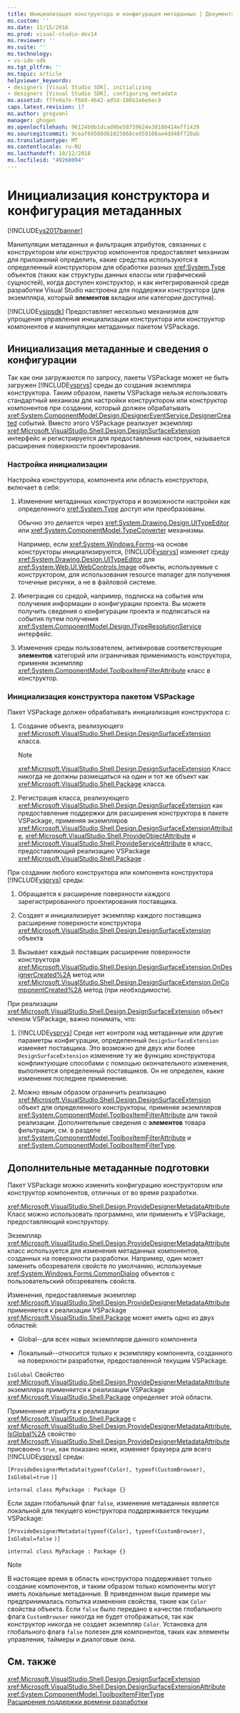 ```yaml
---
title: Инициализация конструктора и конфигурация метаданных | Документация Майкрософт
ms.custom: ''
ms.date: 11/15/2016
ms.prod: visual-studio-dev14
ms.reviewer: ''
ms.suite: ''
ms.technology:
- vs-ide-sdk
ms.tgt_pltfrm: ''
ms.topic: article
helpviewer_keywords:
- designers [Visual Studio SDK], initializing
- designers [Visual Studio SDK], configuring metadata
ms.assetid: f7fe9a7e-f669-4642-ad5d-186b2e6e6ec9
caps.latest.revision: 17
ms.author: gregvanl
manager: ghogen
ms.openlocfilehash: 96124b0b1dcad9be58759624e30180414eff1439
ms.sourcegitcommit: 9ceaf69568d61023868ced59108ae4dd46f720ab
ms.translationtype: MT
ms.contentlocale: ru-RU
ms.lasthandoff: 10/12/2018
ms.locfileid: "49260894"
---
```

# <a name="designer-initialization-and-metadata-configuration"></a>Инициализация конструктора и конфигурация метаданных
[!INCLUDE[vs2017banner](../includes/vs2017banner.md)]

Манипуляции метаданных и фильтрация атрибутов, связанных с конструктором или конструктор компонентов предоставляет механизм для приложений определить, какие средства используются в определенный конструктором для обработки разных <xref:System.Type> объектов (таких как структуры данных классы или графический сущностей), когда доступен конструктор, и как интегрированной среде разработки Visual Studio настроена для поддержки конструктора (для экземпляра, который **элементов** вкладки или категории доступна).  
  
 [!INCLUDE[vsipsdk](../includes/vsipsdk-md.md)] Предоставляет несколько механизмов для упрощения управления инициализации конструктора или конструктор компонентов и манипуляции метаданных пакетом VSPackage.  
  
## <a name="initializing-metadata-and-configuration-information"></a>Инициализация метаданные и сведения о конфигурации  
 Так как они загружаются по запросу, пакеты VSPackage может не быть загружен [!INCLUDE[vsprvs](../includes/vsprvs-md.md)] среды до создания экземпляра конструктора. Таким образом, пакеты VSPackage нельзя использовать стандартный механизм для настройки конструктором или конструктор компонентов при создании, который должен обрабатывать <xref:System.ComponentModel.Design.IDesignerEventService.DesignerCreated> событий. Вместо этого VSPackage реализует экземпляр <xref:Microsoft.VisualStudio.Shell.Design.DesignSurfaceExtension> интерфейс и регистрируется для предоставления настроек, называется расширения поверхности проектирования.  
  
### <a name="customizing-initialization"></a>Настройка инициализации  
 Настройка конструктора, компонента или область конструктора, включает в себя:  
  
1.  Изменение метаданных конструктора и возможности настройки как определенного <xref:System.Type> доступ или преобразованы.  
  
     Обычно это делается через <xref:System.Drawing.Design.UITypeEditor> или <xref:System.ComponentModel.TypeConverter> механизмы.  
  
     Например, если <xref:System.Windows.Forms>-на основе конструкторы инициализируются, [!INCLUDE[vsprvs](../includes/vsprvs-md.md)] изменяет среду <xref:System.Drawing.Design.UITypeEditor> для <xref:System.Web.UI.WebControls.Image> объекты, используемые с конструктором, для использования resource manager для получения точечные рисунки, а не в файловой системе.  
  
2.  Интеграция со средой, например, подписка на события или получения информации о конфигурации проекта. Вы можете получить сведения о конфигурации проекта и подписаться на события путем получения <xref:System.ComponentModel.Design.ITypeResolutionService> интерфейс.  
  
3.  Изменения среды пользователем, активировав соответствующие **элементов** категорий или ограничивая применимость конструктора, применяя экземпляр <xref:System.ComponentModel.ToolboxItemFilterAttribute> класс в конструктор.  
  
### <a name="designer-initialization-by-a-vspackage"></a>Инициализация конструктора пакетом VSPackage  
 Пакет VSPackage должен обрабатывать инициализация конструктора с:  
  
1.  Создание объекта, реализующего <xref:Microsoft.VisualStudio.Shell.Design.DesignSurfaceExtension> класса.  
  
    > [!NOTE]
    >  <xref:Microsoft.VisualStudio.Shell.Design.DesignSurfaceExtension> Класс никогда не должны размещаться на один и тот же объект как <xref:Microsoft.VisualStudio.Shell.Package> класса.  
  
2.  Регистрация класса, реализующего <xref:Microsoft.VisualStudio.Shell.Design.DesignSurfaceExtension> как предоставление поддержки для расширения конструктора в пакете VSPackage, применяя экземпляров <xref:Microsoft.VisualStudio.Shell.Design.DesignSurfaceExtensionAttribute>, <xref:Microsoft.VisualStudio.Shell.ProvideObjectAttribute> и <xref:Microsoft.VisualStudio.Shell.ProvideServiceAttribute> в класс, предоставляющий реализацию VSPackage <xref:Microsoft.VisualStudio.Shell.Package> .  
  
 При создании любого конструктора или компонента конструктора [!INCLUDE[vsprvs](../includes/vsprvs-md.md)] среды:  
  
1.  Обращается к расширение поверхности каждого зарегистрированного проектирования поставщика.  
  
2.  Создает и инициализирует экземпляр каждого поставщика расширение поверхности конструктора <xref:Microsoft.VisualStudio.Shell.Design.DesignSurfaceExtension> объекта  
  
3.  Вызывает каждый поставщик расширение поверхности конструктора <xref:Microsoft.VisualStudio.Shell.Design.DesignSurfaceExtension.OnDesignerCreated%2A> метод или <xref:Microsoft.VisualStudio.Shell.Design.DesignSurfaceExtension.OnComponentCreated%2A> метод (при необходимости).  
  
 При реализации <xref:Microsoft.VisualStudio.Shell.Design.DesignSurfaceExtension> объект членом VSPackage, важно понимать, что:  
  
1.  [!INCLUDE[vsprvs](../includes/vsprvs-md.md)] Среде нет контроля над метаданные или другие параметры конфигурации, определенный `DesignSurfaceExtension` изменяет поставщика. Это возможно для двух или более `DesignSurfaceExtension` изменение ту же функцию конструктора конфликтующие способами с помощью окончательного изменения, выполняется определенный поставщиков. Он не определен, какие изменения последнее применение.  
  
2.  Можно явным образом ограничить реализацию <xref:Microsoft.VisualStudio.Shell.Design.DesignSurfaceExtension> объект для определенного конструкторы, применяя экземпляров <xref:System.ComponentModel.ToolboxItemFilterAttribute> для такой реализации. Дополнительные сведения о **элементов** товара фильтрации, см. в разделе <xref:System.ComponentModel.ToolboxItemFilterAttribute> и <xref:System.ComponentModel.ToolboxItemFilterType>.  
  
## <a name="additional-metadata-provisioning"></a>Дополнительные метаданные подготовки  
 Пакет VSPackage можно изменить конфигурацию конструктором или конструктор компонентов, отличных от во время разработки.  
  
 <xref:Microsoft.VisualStudio.Shell.Design.ProvideDesignerMetadataAttribute> Класс можно использовать программно, или применить к VSPackage, предоставляющий конструктору.  
  
 Экземпляр <xref:Microsoft.VisualStudio.Shell.Design.ProvideDesignerMetadataAttribute> класс используется для изменения метаданных компонентов, созданных на поверхности разработки. Например, один может заменить обозревателя свойств по умолчанию, используемые <xref:System.Windows.Forms.CommonDialog> объектов с пользовательский обозреватель свойств.  
  
 Изменения, предоставляемые экземпляр <xref:Microsoft.VisualStudio.Shell.Design.ProvideDesignerMetadataAttribute> применяется к реализации VSPackage <xref:Microsoft.VisualStudio.Shell.Package> может иметь одно из двух областей:  
  
-   Global--для всех новых экземпляров данного компонента  
  
-   Локальный--относится только к экземпляру компонента, созданного на поверхности разработки, предоставленной текущим VSPackage.  
  
 `IsGlobal` Свойство <xref:Microsoft.VisualStudio.Shell.Design.ProvideDesignerMetadataAttribute> экземпляра применяется к реализации VSPackage <xref:Microsoft.VisualStudio.Shell.Package> определяет этой области.  
  
 Применение атрибута к реализации <xref:Microsoft.VisualStudio.Shell.Package> с <xref:Microsoft.VisualStudio.Shell.Design.ProvideDesignerMetadataAttribute.IsGlobal%2A> свойство <xref:Microsoft.VisualStudio.Shell.Design.ProvideDesignerMetadataAttribute> присвоено `true`, как показано ниже, изменяет браузера для всего [!INCLUDE[vsprvs](../includes/vsprvs-md.md)] среды:  
  
 `[ProvideDesignerMetadata(typeof(Color), typeof(CustomBrowser),`   `IsGlobal=true`  `)]`  
  
 `internal class MyPackage : Package {}`  
  
 Если задан глобальный флаг `false`, изменение метаданных является локальной для текущего конструктора поддерживается текущим VSPackage:  
  
 `[ProvideDesignerMetadata(typeof(Color), typeof(CustomBrowser),`   `IsGlobal=false`  `)]`  
  
 `internal class MyPackage : Package {}`  
  
> [!NOTE]
>  В настоящее время в область конструктора поддерживает только создание компонентов, и таким образом только компоненты могут иметь локальные метаданные. В приведенном выше примере мы предпринималась попытка изменения свойства, такие как `Color` свойства объекта. Если `false` было передано в качестве глобального флага `CustomBrowser` никогда не будет отображаться, так как конструктор никогда не создает экземпляр `Color`. Установка для глобального флага `false` полезен для компонентов, таких как элементы управления, таймеры и диалоговые окна.  
  
## <a name="see-also"></a>См. также  
 <xref:Microsoft.VisualStudio.Shell.Design.DesignSurfaceExtension>   
 <xref:Microsoft.VisualStudio.Shell.Design.DesignSurfaceExtensionAttribute>   
 <xref:System.ComponentModel.ToolboxItemFilterType>   
 [Расширения поддержки времени разработки](http://msdn.microsoft.com/library/d6ac8a6a-42fd-4bc8-bf33-b212811297e2)

